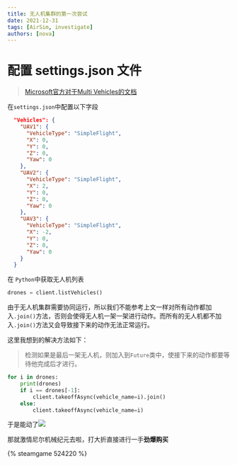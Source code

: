 ```yaml
---
title: 无人机集群的第一次尝试
date: 2021-12-31
tags: [AirSim, investigate]
authors: [nova]
---
```


# 配置 settings.json 文件

> [Microsoft官方对于Multi Vehicles的文档](https://microsoft.github.io/AirSim/multi_vehicle/)

在`settings.json`中配置以下字段

<!--truncate-->

```json
  "Vehicles": {
    "UAV1": {
      "VehicleType": "SimpleFlight",
      "X": 0,
      "Y": 0,
      "Z": 0,
      "Yaw": 0
    },
    "UAV2": {
      "VehicleType": "SimpleFlight",
      "X": 2,
      "Y": 0,
      "Z": 0,
      "Yaw": 0
    },
    "UAV3": {
      "VehicleType": "SimpleFlight",
      "X": -2,
      "Y": 0,
      "Z": 0,
      "Yaw": 0
    }
  }
```

在 `Python`中获取无人机列表

```python
drones = client.listVehicles()
```

由于无人机集群需要协同运行，所以我们不能参考上文一样对所有动作都加入`.join()`方法，否则会使得无人机一架一架进行动作。而所有的无人机都不加入`.join()`方法又会导致接下来的动作无法正常运行。



这里我想到的解决方法如下：

> 检测如果是最后一架无人机，则加入到`Future`类中，使接下来的动作都要等待他完成后才进行。
```python
for i in drones:
    print(drones)
    if i == drones[-1]:
        client.takeoffAsync(vehicle_name=i).join()
    else:
        client.takeoffAsync(vehicle_name=i)
```

于是能动了![](https://cdn.ova.moe/img/20210930153706.png)

那就激情尼尔机械纪元去啦，打大折直接进行一手**劲爆购买**

{% steamgame 524220 %}

